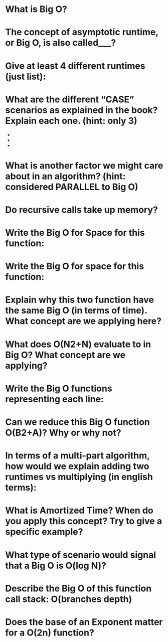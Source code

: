 # What is Big O? 

# The concept of asymptotic runtime, or Big O, is also called___?

# Give at least 4 different runtimes (just list):

# What are the different “CASE” scenarios as explained in the book? Explain each one. (hint: only 3)
-	 
-	 
-	 
# What is another factor we might care about in an algorithm? (hint: considered PARALLEL to Big O)

# Do recursive calls take up memory?

# Write the Big O for Space for this function: 
 
# Write the Big O for space for this function:
 
# Explain why this two function have the same Big O (in terms of time). What concept are we applying here?
  
# What does O(N2+N) evaluate to in Big O? What concept are we applying?

# Write the Big O functions representing each line:
 
# Can we reduce this Big O function O(B2+A)? Why or why not?

# In terms of a multi-part algorithm, how would we explain adding two runtimes vs multiplying (in english terms): 
 

# What is Amortized Time? When do you apply this concept? Try to give a specific example?

# What type of scenario would signal that a Big O is O(log N)?

# Describe the Big O of this function call stack:  O(branches depth) 

# Does the base of an Exponent matter for a O(2n) function?









